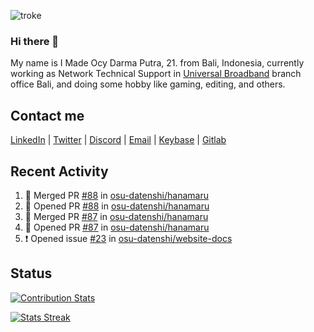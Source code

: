 ![troke](https://cardivo.vercel.app/api?name=I%20Made%20Ocy%20Darma%20Putra&description=Just%20pull-stack%20developer&image=https://avatars.githubusercontent.com/u/10250068?v=4&backgroundColor=%23DE834D)

### Hi there 👋

My name is I Made Ocy Darma Putra, 21. from Bali, Indonesia, currently working as Network Technical Support in [Universal Broadband](https://universal.net.id) branch office Bali, and doing some hobby like gaming, editing, and others.

## Contact me

[LinkedIn](https://linkedin.com/in/troke) | [Twitter](https://twitter.com/darma_ochi) | [Discord](https://link.troke.id/discord) | <a href="mailto:ochi@troke.id">Email</a> | [Keybase](https://keybase.io/troke) | [Gitlab](https://gitlab.com/troke12)

## Recent Activity

<!--START_SECTION:activity-->
1. 🎉 Merged PR [#88](https://github.com/osu-datenshi/hanamaru/pull/88) in [osu-datenshi/hanamaru](https://github.com/osu-datenshi/hanamaru)
2. 💪 Opened PR [#88](https://github.com/osu-datenshi/hanamaru/pull/88) in [osu-datenshi/hanamaru](https://github.com/osu-datenshi/hanamaru)
3. 🎉 Merged PR [#87](https://github.com/osu-datenshi/hanamaru/pull/87) in [osu-datenshi/hanamaru](https://github.com/osu-datenshi/hanamaru)
4. 💪 Opened PR [#87](https://github.com/osu-datenshi/hanamaru/pull/87) in [osu-datenshi/hanamaru](https://github.com/osu-datenshi/hanamaru)
5. ❗️ Opened issue [#23](https://github.com/osu-datenshi/website-docs/issues/23) in [osu-datenshi/website-docs](https://github.com/osu-datenshi/website-docs)
<!--END_SECTION:activity-->

## Status

[![Contribution Stats](https://github-contribution-stats.vercel.app/api/?username=troke12)](https://github.com/LordDashMe/github-contribution-stats/)

[![Stats Streak](https://github-readme-streak-stats.herokuapp.com/?user=troke12)](https://github.com/troke12/)
